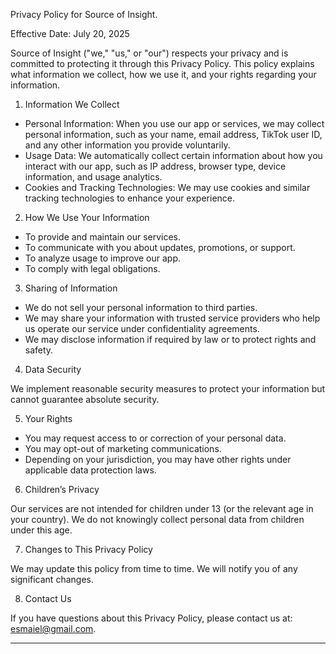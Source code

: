 Privacy Policy for Source of Insight.

Effective Date: July 20, 2025

Source of Insight ("we," "us," or "our") respects your privacy and is committed to protecting it through this Privacy Policy. This policy explains what information we collect, how we use it, and your rights regarding your information.

1. Information We Collect

- Personal Information: When you use our app or services, we may collect personal information, such as your name, email address, TikTok user ID, and any other information you provide voluntarily.
- Usage Data: We automatically collect certain information about how you interact with our app, such as IP address, browser type, device information, and usage analytics.
- Cookies and Tracking Technologies: We may use cookies and similar tracking technologies to enhance your experience.

2. How We Use Your Information

- To provide and maintain our services.
- To communicate with you about updates, promotions, or support.
- To analyze usage to improve our app.
- To comply with legal obligations.

3. Sharing of Information

- We do not sell your personal information to third parties.
- We may share your information with trusted service providers who help us operate our service under confidentiality agreements.
- We may disclose information if required by law or to protect rights and safety.

4. Data Security

We implement reasonable security measures to protect your information but cannot guarantee absolute security.

5. Your Rights

- You may request access to or correction of your personal data.
- You may opt-out of marketing communications.
- Depending on your jurisdiction, you may have other rights under applicable data protection laws.

6. Children’s Privacy

Our services are not intended for children under 13 (or the relevant age in your country). We do not knowingly collect personal data from children under this age.

7. Changes to This Privacy Policy

We may update this policy from time to time. We will notify you of any significant changes.

8. Contact Us

If you have questions about this Privacy Policy, please contact us at: esmaiel@gmail.com.

---

